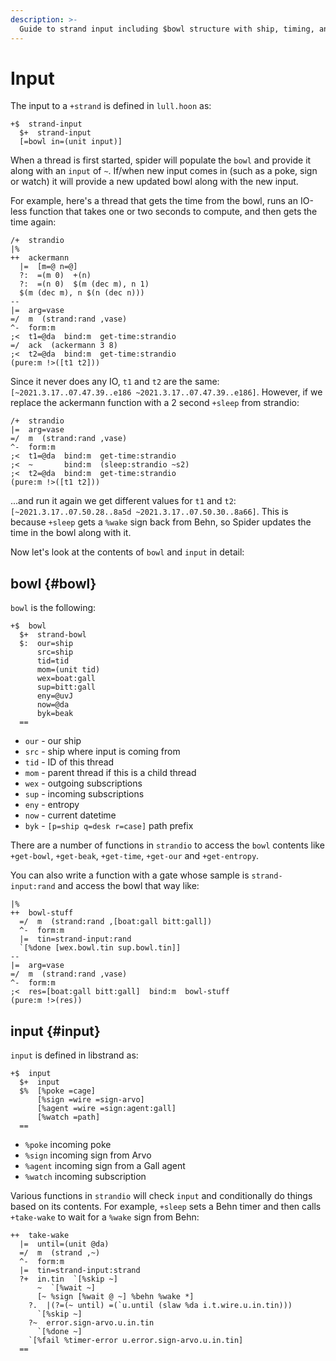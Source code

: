 ```yaml
---
description: >-
  Guide to strand input including $bowl structure with ship, timing, and subscription data, input types (pokes, signs, agent communication), and accessing input data within thread execution.
---
```


# Input

The input to a `+strand` is defined in `lull.hoon` as:

```hoon
+$  strand-input
  $+  strand-input
  [=bowl in=(unit input)]
```

When a thread is first started, spider will populate the `bowl` and provide it along with an `input` of `~`. If/when new input comes in (such as a poke, sign or watch) it will provide a new updated bowl along with the new input.

For example, here's a thread that gets the time from the bowl, runs an IO-less function that takes one or two seconds to compute, and then gets the time again:

```hoon
/+  strandio
|%
++  ackermann
  |=  [m=@ n=@]
  ?:  =(m 0)  +(n)
  ?:  =(n 0)  $(m (dec m), n 1)
  $(m (dec m), n $(n (dec n)))
--
|=  arg=vase
=/  m  (strand:rand ,vase)
^-  form:m
;<  t1=@da  bind:m  get-time:strandio
=/  ack  (ackermann 3 8)
;<  t2=@da  bind:m  get-time:strandio
(pure:m !>([t1 t2]))
```

Since it never does any IO, `t1` and `t2` are the same: `[~2021.3.17..07.47.39..e186 ~2021.3.17..07.47.39..e186]`. However, if we replace the ackermann function with a 2 second `+sleep` from strandio:

```hoon
/+  strandio
|=  arg=vase
=/  m  (strand:rand ,vase)
^-  form:m
;<  t1=@da  bind:m  get-time:strandio
;<  ~       bind:m  (sleep:strandio ~s2)
;<  t2=@da  bind:m  get-time:strandio
(pure:m !>([t1 t2]))
```

...and run it again we get different values for `t1` and `t2`: `[~2021.3.17..07.50.28..8a5d ~2021.3.17..07.50.30..8a66]`. This is because `+sleep` gets a `%wake` sign back from Behn, so Spider updates the time in the bowl along with it.

Now let's look at the contents of `bowl` and `input` in detail:

## bowl {#bowl}

`bowl` is the following:

```hoon
+$  bowl
  $+  strand-bowl
  $:  our=ship
      src=ship
      tid=tid
      mom=(unit tid)
      wex=boat:gall
      sup=bitt:gall
      eny=@uvJ
      now=@da
      byk=beak
  ==
```

- `our` - our ship
- `src` - ship where input is coming from
- `tid` - ID of this thread
- `mom` - parent thread if this is a child thread
- `wex` - outgoing subscriptions
- `sup` - incoming subscriptions
- `eny` - entropy
- `now` - current datetime
- `byk` - `[p=ship q=desk r=case]` path prefix

There are a number of functions in `strandio` to access the `bowl` contents like `+get-bowl`, `+get-beak`, `+get-time`, `+get-our` and `+get-entropy`.

You can also write a function with a gate whose sample is `strand-input:rand` and access the bowl that way like:

```hoon
|%
++  bowl-stuff
  =/  m  (strand:rand ,[boat:gall bitt:gall])
  ^-  form:m
  |=  tin=strand-input:rand
  `[%done [wex.bowl.tin sup.bowl.tin]]
--
|=  arg=vase
=/  m  (strand:rand ,vase)
^-  form:m
;<  res=[boat:gall bitt:gall]  bind:m  bowl-stuff
(pure:m !>(res))
```

## input {#input}

`input` is defined in libstrand as:

```hoon
+$  input
  $+  input
  $%  [%poke =cage]
      [%sign =wire =sign-arvo]
      [%agent =wire =sign:agent:gall]
      [%watch =path]
  ==
```

- `%poke` incoming poke
- `%sign` incoming sign from Arvo
- `%agent` incoming sign from a Gall agent
- `%watch` incoming subscription

Various functions in `strandio` will check `input` and conditionally do things based on its contents. For example, `+sleep` sets a Behn timer and then calls `+take-wake` to wait for a `%wake` sign from Behn:

```hoon
++  take-wake
  |=  until=(unit @da)
  =/  m  (strand ,~)
  ^-  form:m
  |=  tin=strand-input:strand
  ?+  in.tin  `[%skip ~]
      ~  `[%wait ~]
      [~ %sign [%wait @ ~] %behn %wake *]
    ?.  |(?=(~ until) =(`u.until (slaw %da i.t.wire.u.in.tin)))
      `[%skip ~]
    ?~  error.sign-arvo.u.in.tin
      `[%done ~]
    `[%fail %timer-error u.error.sign-arvo.u.in.tin]
  ==
```
